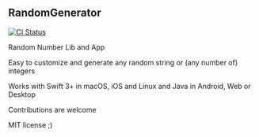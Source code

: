 ## RandomGenerator

[![CI Status](https://circleci.com/gh/:maxmousee/:RandomGenerator.svg?style=shield&circle-token=:circle-token)](https://travis-ci.org/maxmousee/RandomGenerator)

Random Number Lib and App

Easy to customize and generate any random string or (any number of) integers

Works with Swift 3+ in macOS, iOS and Linux and Java in Android, Web or Desktop

Contributions are welcome

MIT license ;)
